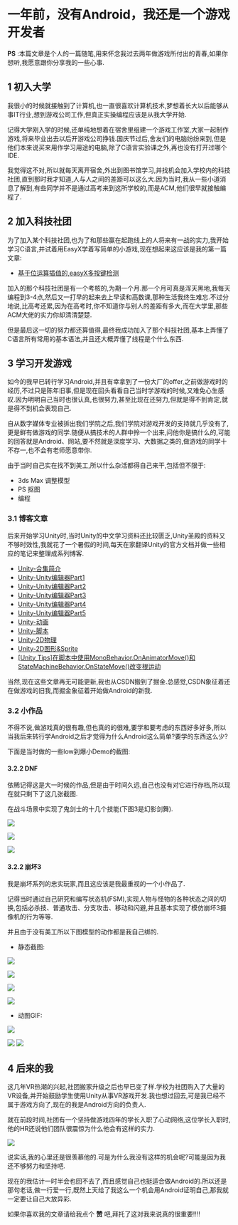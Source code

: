# 一年前，没有Android，我还是一个游戏开发者 #

**PS** :本篇文章是个人的一篇随笔,用来怀念我过去两年做游戏所付出的青春,如果你想听,我愿意跟你分享我的一些心事.

## 1 初入大学 ##

我很小的时候就接触到了计算机,也一直很喜欢计算机技术,梦想着长大以后能够从事IT行业,想到游戏公司工作,但真正实操编程应该是从我大学开始.

记得大学刚入学的时候,还单纯地想着在宿舍里组建一个游戏工作室,大家一起制作游戏,将来毕业出去以后开游戏公司挣钱.国庆节过后,舍友们的电脑纷纷来到,但是他们本来说买来用作学习用途的电脑,除了C语言实验课之外,再也没有打开过哪个IDE.

我觉得这不对,所以就每天离开宿舍,外出到图书馆学习,并找机会加入学校内的科技社团,直到那时我才知道,人与人之间的差距可以这么大.因为当时,我从一些小道消息了解到,有些同学并不是通过高考来到这所学校的,而是ACM,他们很早就接触编程了.

## 2 加入科技社团 ##

为了加入某个科技社团,也为了和那些赢在起跑线上的人将来有一战的实力,我开始学习C语言,并试着用EasyX学着写简单的小游戏,现在想起来这应该是我的第一篇文章:

* [基于位运算插值的,easyX多按键检测]( https://link.juejin.im?target=https%3A%2F%2Fblog.csdn.net%2Fqq_36584063%2Farticle%2Fdetails%2F70170300 )

加入的那个科技社团是有一个考核的,为期一个月.那一个月可真是浑天黑地,我每天编程到3-4点,然后又一打早的起来去上早读和高数课,那种生活我终生难忘.不过分地说,比高考还累,因为在高考时,你不知道你与别人的差距有多大,而在大学里,那些ACM大佬的实力你却清清楚楚.

但是最后这一切的努力都还算值得,最终我成功加入了那个科技社团,基本上弄懂了C语言所有常用的基本语法,并且还大概弄懂了线程是个什么东西.

## 3 学习开发游戏 ##

如今的我早已转行学习Android,并且有幸拿到了一份大厂的offer,之前做游戏时的经历,不过只是陈年旧事,但是现在回头看看自己当时学游戏的时候,又难免心生感叹.因为明明自己当时也很认真,也很努力,甚至比现在还努力,但就是得不到肯定,就是得不到机会表现自己.

自从数字媒体专业被拆出我们学院之后,我们学院对游戏开发的支持就几乎没有了,更是鲜有做游戏的同学.随便从搞技术的人群中拎一个出来,问他你是搞什么的,可能的回答就是Android、网站,要不然就是深度学习、大数据之类的,做游戏的同学十不存一,也不会有老师愿意带你.

由于当时自己实在找不到美工,所以什么杂活都得自己来干,包括但不限于:

* 3ds Max 调整模型
* PS 抠图
* 编程

### 3.1 博客文章 ###

后来开始学习Unity时,当时Unity的中文学习资料还比较匮乏,Unity圣殿的资料又不够时效性,我就花了一个暑假的时间,每天在家翻译Unity的官方文档并做一些相应的笔记来整理成系列博客.

* [Unity-合集简介]( https://link.juejin.im?target=https%3A%2F%2Fblog.csdn.net%2Fqq_36584063%2Farticle%2Fdetails%2F78379746 )
* [Unity-Unity编辑器Part1]( https://link.juejin.im?target=https%3A%2F%2Fblog.csdn.net%2Fqq_36584063%2Farticle%2Fdetails%2F78379589 )
* [Unity-Unity编辑器Part2]( https://link.juejin.im?target=https%3A%2F%2Fblog.csdn.net%2Fqq_36584063%2Farticle%2Fdetails%2F78379598 )
* [Unity-Unity编辑器Part3]( https://link.juejin.im?target=https%3A%2F%2Fblog.csdn.net%2Fqq_36584063%2Farticle%2Fdetails%2F78379611 )
* [Unity-Unity编辑器Part4]( https://link.juejin.im?target=https%3A%2F%2Fblog.csdn.net%2Fqq_36584063%2Farticle%2Fdetails%2F78379619 )
* [Unity-Unity编辑器Part5]( https://link.juejin.im?target=https%3A%2F%2Fblog.csdn.net%2Fqq_36584063%2Farticle%2Fdetails%2F78379632 )
* [Unity-动画]( https://link.juejin.im?target=https%3A%2F%2Fblog.csdn.net%2Fqq_36584063%2Farticle%2Fdetails%2F78379658 )
* [Unity-脚本]( https://link.juejin.im?target=https%3A%2F%2Fblog.csdn.net%2Fqq_36584063%2Farticle%2Fdetails%2F78380114 )
* [Unity-2D物理]( https://link.juejin.im?target=https%3A%2F%2Fblog.csdn.net%2Fqq_36584063%2Farticle%2Fdetails%2F78370266 )
* [Unity-2D图形&Sprite]( https://link.juejin.im?target=https%3A%2F%2Fblog.csdn.net%2Fqq_36584063%2Farticle%2Fdetails%2F78370262 )
* [[Unity Tips]在脚本中使用MonoBehavior.OnAnimatorMove()和StateMachineBehavior.OnStateMove()改变根运动]( https://link.juejin.im?target=https%3A%2F%2Fblog.csdn.net%2Fqq_36584063%2Farticle%2Fdetails%2F78380394 )

当然,现在这些文章再无可能更新,我也从CSDN搬到了掘金.总感觉,CSDN象征着还在做游戏的旧我,而掘金象征着开始做Android的新我.

### 3.2 小作品 ###

不得不说,做游戏真的很有趣,但也真的的很难,要学和要考虑的东西好多好多,所以当我后来转行学Android之后才觉得为什么Android这么简单?要学的东西这么少?

下面是当时做的一些low到爆小Demo的截图:

#### 3.2.2 DNF ####

依稀记得这是大一时候的作品,但是由于时间久远,自己也没有对它进行存档,所以现在就只剩下了这几张截图.

在战斗场景中实现了鬼剑士的十几个技能(下图3是幻影剑舞).

![](https://user-gold-cdn.xitu.io/2019/5/25/16aed023c370fd27?imageView2/0/w/1280/h/960/ignore-error/1)

![](https://user-gold-cdn.xitu.io/2019/5/25/16aed02064b28bee?imageView2/0/w/1280/h/960/ignore-error/1)

![](https://user-gold-cdn.xitu.io/2019/5/25/16aed01d4f838acf?imageView2/0/w/1280/h/960/ignore-error/1)

#### 3.2.2 崩坏3 ####

我是崩坏系列的忠实玩家,而且这应该是我最重视的一个小作品了.

记得当时通过自己研究和编写状态机(FSM),实现人物与怪物的各种状态之间的切换,包括必杀技、普通攻击、分支攻击、移动和闪避,并且基本实现了模仿崩坏3摄像机的行为等等.

并且由于没有美工所以下图模型的动作都是我自己绑的.

* 静态截图:

![](https://user-gold-cdn.xitu.io/2019/6/4/16b226ef85d77469?imageView2/0/w/1280/h/960/ignore-error/1)

![](https://user-gold-cdn.xitu.io/2019/6/4/16b226f359b56a28?imageView2/0/w/1280/h/960/ignore-error/1)

![](https://user-gold-cdn.xitu.io/2019/6/4/16b226f5a3848331?imageView2/0/w/1280/h/960/ignore-error/1)

![](https://user-gold-cdn.xitu.io/2019/6/4/16b226f7754ff013?imageView2/0/w/1280/h/960/ignore-error/1)

* 动图GIF:

![](https://user-gold-cdn.xitu.io/2019/6/4/16b2272f40afd657?imageslim)

![](https://user-gold-cdn.xitu.io/2019/6/4/16b227321e271a8a?imageslim) ![](https://user-gold-cdn.xitu.io/2019/6/4/16b227341ce44aa0?imageslim)

## 4 后来的我 ##

这几年VR热潮的兴起,社团搬家升级之后也早已变了样.学校为社团购入了大量的VR设备,并开始鼓励学生使用Unity从事VR游戏开发.我也想过回去,可是我已经不属于游戏方向了,现在的我是Android方向的负责人.

就在前段时间,社团有一个坚持做游戏四年的学长入职了心动网络,这位学长入职时,他的HR还说他们团队很震惊为什么他会有这样的实力.

![](https://user-gold-cdn.xitu.io/2019/6/4/16b22b5b8277a3bd?imageView2/0/w/1280/h/960/ignore-error/1)

说实话,我的心里还是很羡慕他的.可是为什么我没有这样的机会呢?可能是因为我还不够努力和坚持吧.

现在的我估计一时半会也回不去了,而且感觉自己也挺适合做Android的.所以还是那句老话,做一行爱一行,既然上天给了我这么一个机会用Android证明自己,那我就一定要让自己大放异彩.

如果你喜欢我的文章请给我点个 **赞** 吧,拜托了这对我来说真的很重要!!!!